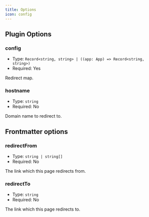 ```yaml
---
title: Options
icon: config
---
```


## Plugin Options

### config

- Type: `Record<string, string> | ((app: App) => Record<string, string>)`
- Required: Yes

Redirect map.

### hostname

- Type: `string`
- Required: No

Domain name to redirect to.

## Frontmatter options

### redirectFrom

- Type: `string | string[]`
- Required: No

The link which this page redirects from.

### redirectTo

- Type: `string`
- Required: No

The link which this page redirects to.
